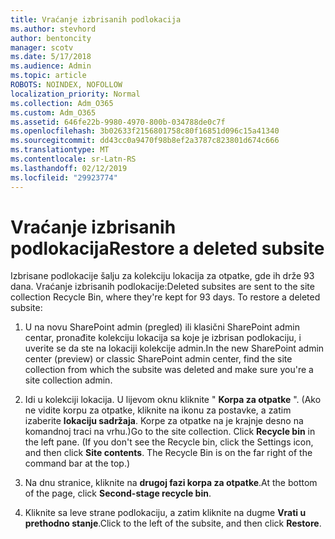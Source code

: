```yaml
---
title: Vraćanje izbrisanih podlokacija
ms.author: stevhord
author: bentoncity
manager: scotv
ms.date: 5/17/2018
ms.audience: Admin
ms.topic: article
ROBOTS: NOINDEX, NOFOLLOW
localization_priority: Normal
ms.collection: Adm_O365
ms.custom: Adm_O365
ms.assetid: 646fe22b-9980-4970-800b-034788de0c7f
ms.openlocfilehash: 3b02633f2156801758c80f16851d096c15a41340
ms.sourcegitcommit: dd43cc0a9470f98b8ef2a3787c823801d674c666
ms.translationtype: MT
ms.contentlocale: sr-Latn-RS
ms.lasthandoff: 02/12/2019
ms.locfileid: "29923774"
---
```

# <a name="restore-a-deleted-subsite"></a><span data-ttu-id="83821-102">Vraćanje izbrisanih podlokacija</span><span class="sxs-lookup"><span data-stu-id="83821-102">Restore a deleted subsite</span></span>

<span data-ttu-id="83821-p101">Izbrisane podlokacije šalju za kolekciju lokacija za otpatke, gde ih drže 93 dana. Vraćanje izbrisanih podlokacije:</span><span class="sxs-lookup"><span data-stu-id="83821-p101">Deleted subsites are sent to the site collection Recycle Bin, where they're kept for 93 days. To restore a deleted subsite:</span></span>
  
1. <span data-ttu-id="83821-105">U na novu SharePoint admin (pregled) ili klasični SharePoint admin centar, pronađite kolekciju lokacija sa koje je izbrisan podlokaciju, i uverite se da ste na lokaciji kolekcije admin.</span><span class="sxs-lookup"><span data-stu-id="83821-105">In the new SharePoint admin center (preview) or classic SharePoint admin center, find the site collection from which the subsite was deleted and make sure you're a site collection admin.</span></span> 
    
2. <span data-ttu-id="83821-p102">Idi u kolekciji lokacija. U lijevom oknu kliknite " **Korpa za otpatke** ". (Ako ne vidite korpu za otpatke, kliknite na ikonu za postavke, a zatim izaberite **lokaciju sadržaja**. Korpe za otpatke na je krajnje desno na komandnoj traci na vrhu.)</span><span class="sxs-lookup"><span data-stu-id="83821-p102">Go to the site collection. Click **Recycle bin** in the left pane. (If you don't see the Recycle bin, click the Settings icon, and then click **Site contents**. The Recycle Bin is on the far right of the command bar at the top.)</span></span>
    
3. <span data-ttu-id="83821-110">Na dnu stranice, kliknite na **drugoj fazi korpa za otpatke**.</span><span class="sxs-lookup"><span data-stu-id="83821-110">At the bottom of the page, click **Second-stage recycle bin**.</span></span>
    
4. <span data-ttu-id="83821-111">Kliknite sa leve strane podlokaciju, a zatim kliknite na dugme **Vrati u prethodno stanje**.</span><span class="sxs-lookup"><span data-stu-id="83821-111">Click to the left of the subsite, and then click **Restore**.</span></span>
    

